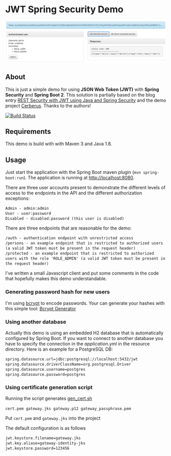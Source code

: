 # JWT Spring Security Demo

![Screenshot from running application](etc/screenshot-security-jwt-demo.png?raw=true "Screenshot JWT Spring Security Demo")

## About
This is just a simple demo for using **JSON Web Token (JWT)** with **Spring Security** and
**Spring Boot 2**. This solution is partially based on the blog entry
[REST Security with JWT using Java and Spring Security](https://www.toptal.com/java/rest-security-with-jwt-spring-security-and-java)
and the demo project [Cerberus](https://github.com/brahalla/Cerberus). Thanks to the authors!

[![Build Status](https://travis-ci.org/felix-ma/secutiry-jwt.svg?branch=master)](https://travis-ci.org/felix-ma/secutiry-jwt)

## Requirements
This demo is build with with Maven 3 and Java 1.8.

## Usage
Just start the application with the Spring Boot maven plugin (`mvn spring-boot:run`). The application is
running at [http://localhost:8080](http://localhost:8080).

There are three user accounts present to demonstrate the different levels of access to the endpoints in
the API and the different authorization exceptions:
```
Admin - admin:admin
User - user:password
Disabled - disabled:password (this user is disabled)
```

There are three endpoints that are reasonable for the demo:
```
/auth - authentication endpoint with unrestricted access
/persons - an example endpoint that is restricted to authorized users (a valid JWT token must be present in the request header)
/protected - an example endpoint that is restricted to authorized users with the role 'ROLE_ADMIN' (a valid JWT token must be present in the request header)
```

I've written a small Javascript client and put some comments in the code that hopefully makes this demo
understandable.

### Generating password hash for new users

I'm using [bcrypt](https://en.wikipedia.org/wiki/Bcrypt) to encode passwords. Your can generate your hashes with this simple tool: [Bcrypt Generator](https://www.bcrypt-generator.com)

### Using another database

Actually this demo is using an embedded H2 database that is automatically configured by Spring Boot. If you want to connect to another database you have to specify the connection in the *application.yml* in the resource directory. Here is an example for a PostgreSQL DB:

```
spring.datasource.url=jdbc:postgresql://localhost:5432/jwt
spring.datasource.driverClassName=org.postgresql.Driver
spring.datasource.username=postgres
spring.datasource.password=postgres
```

### Using certificate generation script

Running the script generates [gen_cert.sh](script/gen_cert.sh)

`cert.pem gateway.jks gateway.p12 gateway_passphrase.pem`

Put `cert.pem` and `gateway.jks` into the project

The default configuration is as follows
```
jwt.keystore.filename=gateway.jks
jwt.key.aliase=gateway-identity-jks
jwt.keystore.password=123456
```